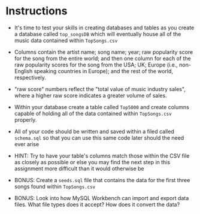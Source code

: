 # **Instructions**

* It's time to test your skills in creating databases and tables as you create a database called `top_songsDB` which will eventually house all of the music data contained within `TopSongs.csv`

* Columns contain the artist name; song name; year; raw popularity score for the song from the entire world; and then one column for each of the raw popularity scores for the song from the USA; UK; Europe (i.e., non-English speaking countries in Europe); and the rest of the world, respectively.

* "raw score" numbers reflect the "total value of music industry sales", where a higher raw score indicates a greater volume of sales.

* Within your database create a table called `Top5000` and create columns capable of holding all of the data contained within `TopSongs.csv` properly.

* All of your code should be written and saved within a filed called `schema.sql` so that you can use this same code later should the need ever arise

* HINT: Try to have your table's columns match those within the CSV file as closely as possible or else you may find the next step in this assignment more difficult than it would otherwise be

* BONUS: Create a `seeds.sql` file that contains the data for the first three songs found within `TopSongs.csv`

* BONUS: Look into how MySQL Workbench can import and export data files. What file types does it accept? How does it convert the data?
